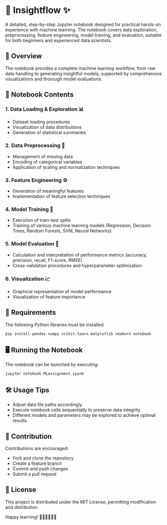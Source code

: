 # 🌟 Insightflow ✨

A detailed, step-by-step Jupyter notebook designed for practical hands-on experience with machine learning. The notebook covers data exploration, preprocessing, feature engineering, model training, and evaluation, suitable for both beginners and experienced data scientists.

## 🚀 Overview

The notebook provides a complete machine learning workflow, from raw data handling to generating insightful models, supported by comprehensive visualizations and thorough model evaluations.

## 📖 Notebook Contents

### 1. Data Loading & Exploration 📊
- Dataset loading procedures
- Visualization of data distributions
- Generation of statistical summaries

### 2. Data Preprocessing 🧹
- Management of missing data
- Encoding of categorical variables
- Application of scaling and normalization techniques

### 3. Feature Engineering ⚙️
- Generation of meaningful features
- Implementation of feature selection techniques

### 4. Model Training 🧠
- Execution of train-test splits
- Training of various machine learning models (Regression, Decision Trees, Random Forests, SVM, Neural Networks)

### 5. Model Evaluation 🎯
- Calculation and interpretation of performance metrics (accuracy, precision, recall, F1-score, RMSE)
- Cross-validation procedures and hyperparameter optimization

### 6. Visualization 📈
- Graphical representation of model performance
- Visualization of feature importance

## 📌 Requirements
The following Python libraries must be installed:

```bash
pip install pandas numpy scikit-learn matplotlib seaborn notebook
```

## 🖥️ Running the Notebook
The notebook can be launched by executing:

```bash
jupyter notebook MLassignment.ipynb
```

## 🛠️ Usage Tips
- Adjust data file paths accordingly.
- Execute notebook cells sequentially to preserve data integrity.
- Different models and parameters may be explored to achieve optimal results.

## 🤝 Contribution
Contributions are encouraged:
- Fork and clone the repository
- Create a feature branch
- Commit and push changes
- Submit a pull request

## 📜 License
This project is distributed under the MIT License, permitting modification and distribution.

Happy learning! 🌟📘👩‍💻👨‍💻

